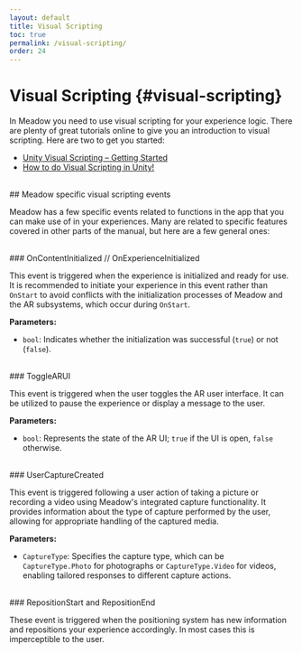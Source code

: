 ```yaml
---
layout: default
title: Visual Scripting
toc: true
permalink: /visual-scripting/
order: 24
---
```


# Visual Scripting {#visual-scripting}

In Meadow you need to use visual scripting for your experience logic. There are plenty of great tutorials online to give you an introduction to visual scripting. Here are two to get you started:
* [Unity Visual Scripting – Getting Started](https://www.youtube.com/watch?v=JYkFm1Sc3v8)
* [How to do Visual Scripting in Unity!](https://www.youtube.com/watch?v=hcrHmGil_rM)

<br>
## Meadow specific visual scripting events

Meadow has a few specific events related to functions in the app that you can make use of in your experiences. Many are related to specific features covered in other parts of the manual, but here are a few general ones:

<br>
### OnContentInitialized // OnExperienceInitialized

This event is triggered when the experience is initialized and ready for use. It is recommended to initiate your experience in this event rather than `OnStart` to avoid conflicts with the initialization processes of Meadow and the AR subsystems, which occur during `OnStart`.

**Parameters:**
- `bool`: Indicates whether the initialization was successful (`true`) or not (`false`).

<br>
### ToggleARUI

This event is triggered when the user toggles the AR user interface. It can be utilized to pause the experience or display a message to the user.

**Parameters:**
- `bool`: Represents the state of the AR UI; `true` if the UI is open, `false` otherwise.

<br>
### UserCaptureCreated

This event is triggered following a user action of taking a picture or recording a video using Meadow's integrated capture functionality. It provides information about the type of capture performed by the user, allowing for appropriate handling of the captured media.

**Parameters:**
- `CaptureType`: Specifies the capture type, which can be `CaptureType.Photo` for photographs or `CaptureType.Video` for videos, enabling tailored responses to different capture actions.

<br>
### RepositionStart and RepositionEnd

These event is triggered when the positioning system has new information and repositions your experience accordingly. In most cases this is imperceptible to the user.

